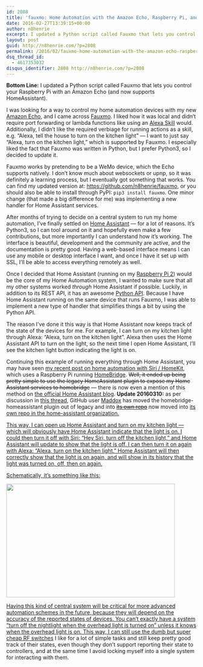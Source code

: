 ```yaml
---
id: 2808
title: 'fauxmo: Home Automation with the Amazon Echo, Raspberry Pi, and HomeAssistant'
date: 2016-02-27T13:39:15+00:00
author: n8henrie
excerpt: I updated a Python script called Fauxmo that lets you control your Raspberry Pi with an Amazon Echo (and supports HomeAssistant).
layout: post
guid: http://n8henrie.com/?p=2808
permalink: /2016/02/fauxmo-home-automation-with-the-amazon-echo-raspberry-pi-and-homeassistant/
dsq_thread_id:
  - 4617353032
disqus_identifier: 2808 http://n8henrie.com/?p=2808
---
```

**Bottom Line:** I updated a Python script called Fauxmo that lets you control your Raspberry Pi with an Amazon Echo (and now supports HomeAssistant).<!--more-->

I was looking for a way to control my home automation devices with my new <a href="http://amzn.to/1QDBUlF" target="_blank">Amazon Echo</a>, and I came across <a href="https://github.com/makermusings/fauxmo" target="_blank">Fauxmo</a>. I liked how it was local and didn’t require port forwarding or lambda functions like using an <a href="https://developer.amazon.com/public/solutions/alexa" target="_blank">Alexa Skill</a> would. Additionally, I didn’t like the required verbiage for running actions as a skill, e.g. “Alexa, tell the house to turn on the kitchen light” — I want to just say “Alexa, turn on the kitchen light,” which is supported by Fauxmo. I especially liked the fact that Fauxmo was written in Python, but I prefer Python3, so I decided to update it.

Fauxmo works by pretending to be a WeMo device, which the Echo supports natively. I don’t know much about websockets or upnp, so it was definitely a learning process, but I eventually got something that works. You can find my updated version at: <a href="https://github.com/n8henrie/fauxmo" target="_blank">https://github.com/n8henrie/fauxmo</a>, or you should also be able to install through PyPI: `pip3 install fauxmo`. One minor change (that made a big difference for me) was implementing a new handler for Home Assistant services.

After months of trying to decide on a central system to run my home automation, I’ve finally settled on <a href="https://home-assistant.io/" target="_blank">Home Assistant</a> — for a lot of reasons. It’s Python3, so I can tool around on it and hopefully even make a few contributions, but more importantly I can understand how it’s working. The interface is beautiful, development and the community are active, and the documentation is pretty good. Having a web-based interface means I can use any mobile or desktop interface I want, and once I have it set up with SSL, I’ll be able to access everything remotely as well.

Once I decided that Home Assistant (running on my <a href="http://amzn.to/1QDCfok" target="_blank">Raspberry Pi 2</a>) would be the core of my Home Automation system, I wanted to make sure that all my other systems worked _through_ Home Assistant if possible. Luckily, in addition to its REST API, it has an awesome <a href="https://home-assistant.io/developers/python_api" target="_blank">Python API</a>. Because I have Home Assistant running on the same device that runs Fauxmo, I was able to implement a new type of handler that simplifies things a bit by using the Python API.

The reason I’ve done it this way is that Home Assistant now keeps track of the state of the devices for me. For example, I can turn on my kitchen light through Alexa: “Alexa, turn on the kitchen light”. Alexa then uses the Home Assistant API to turn on the light, so the next time I open Home Assistant, I’ll see the kitchen light button indicating the light is on.

Continuing this example of running everything through Home Assistant, you may have seen [my recent post on home automation with Siri / HomeKit](http://n8henrie.com/2015/12/control-an-rf-outlet-with-siri-via-homebridge/), which uses a Raspberry Pi running <a href="https://github.com/nfarina/homebridge" target="_blank">HomeBridge</a>. <del datetime="2016-03-10T17:46:43+00:00">Well, it ended up being pretty simple to use the legacy HomeAssistant plugin to expose my Home Assistant services to homebridge</del> — there is now even a mention of this method on <a href="https://home-assistant.io/blog/#integrating-home-assistant-with-homekit" target="_blank">the official Home Assistant blog</a>. **Update 20160310:** as per discussion in [this thread](https://github.com/nfarina/homebridge-legacy-plugins/issues/24#issuecomment-194109178), GitHub user [Maddox](https://github.com/maddox) has moved the homebridge-homeassistant plugin out of legacy and into <del><a href="https://github.com/maddox/homebridge-homeassistant" target="_blank">its own repo</a></del> now moved into  <a href="https://github.com/home-assistant/homebridge-homeassistant" target="_blank">its own repo in the home-assistant organization.</p> 

<p>
  This way, I can open up Home Assistant and turn on my kitchen light — which will obviously have Home Assistant indicate that the light is on. I could then turn it off with Siri: “Hey Siri, turn off the kitchen light,” and Home Assistant will update to show that the light is off. I can then turn it on again with Alexa: “Alexa, turn on the kitchen light.” Home Assistant will then correctly show that the light is on again, and will show in its history that the light was turned on, off, then on again.
</p>

<p>
  Schematically, it’s something like this:
</p>

<img class="" src="{{ site.url }}/uploads/2016/02/20160227_Untitled.png" alt="" width="446" height="300" /> 

<p>
  Having this kind of central system will be critical for more advanced automation schemes in the future, because they will depend on the accuracy of the reported states of devices. You can’t exactly have a system “turn off the nightlight when the overhead light is turned on” unless it knows when the overhead light is on. This way, I can still use the dumb but <a href="http://amzn.to/1QDE58O" target="_blank">super cheap RF switches</a> I like for a lot of simple tasks and still keep pretty good track of their states, even though they don’t support reporting their state to controllers, and at the same time I avoid locking myself into a single system for interacting with them.
</p>